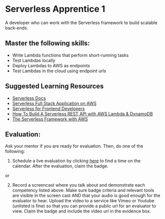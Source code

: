 # Serverless Apprentice 1

A developer who can work with the Serverless framework to build scalable back-ends.

## Master the following skills:

* Write Lambda functions that perform short-running tasks
* Test Lambdas locally
* Deploy Lambdas to AWS as endpoints
* Test Lambdas in the cloud using endpoint urls

## Suggested Learning Resources

* [Serverless Docs](https://www.serverless.com/framework/docs/)
* [Serverless Full Stack Application on AWS](https://www.serverless.com/learn/courses/full-stack-application-development-on-aws/)
* [Serverless for Frontend Developers](https://www.serverless.com/learn/courses/serverless-for-frontend-developers/)
* [How To Build A Serverless REST API with AWS Lambda & DynamoDB](https://www.serverless.com/blog/build-a-serverless-rest-api)
* [The Serverless Framework with AWS](https://www.youtube.com/watch?v=D5_FHbdsjRc&list=PLmexTtcbIn_gP8bpsUsHfv-58KsKPsGEo)

## Evaluation:

Ask your mentor if you are ready for evaluation. Then, do one of the following:

1. Schedule a live evaluation by clicking [here](http://evals.codex.academy) to find a time on the calendar. After the evaluation, claim the badge.

or

2. Record a screencast where you talk about and demonstrate each competency listed above. Make sure badge criteria and relevant tools are visible in the screen cast AND that your audio is good enough for the evaluator to hear. Upload the video to a service like Vimeo or Youtube (unlisted is fine) so that you can provide a public url for an evaluator to view. Claim the badge and include the video url in the evidence box.